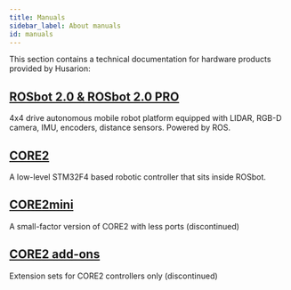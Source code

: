 ```yaml
---
title: Manuals
sidebar_label: About manuals
id: manuals
---
```


This section contains a technical documentation for hardware products provided by Husarion:

## [ROSbot 2.0 & ROSbot 2.0 PRO](https://husarion.com/manuals/rosbot/) ##

4x4 drive autonomous mobile robot platform equipped with LIDAR, RGB-D camera, IMU, encoders, distance sensors. Powered by ROS.

## [CORE2](https://husarion.com/manuals/core2/) ##

A low-level STM32F4 based robotic controller that sits inside ROSbot.

## [CORE2mini](https://husarion.com/manuals/core2mini/) ##

A small-factor version of CORE2 with less ports (discontinued)

## [CORE2 add-ons](https://husarion.com/manuals/core2-add-ons/) ##

Extension sets for CORE2 controllers only (discontinued)